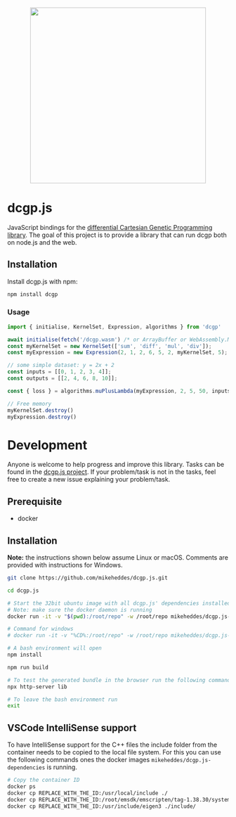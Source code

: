 <h3 align="center">
  <img src="https://user-images.githubusercontent.com/26207957/53115725-3898d100-3547-11e9-8b6f-2666d16ef559.png" width="400px" />
</h3>

# dcgp.js
JavaScript bindings for the [differential Cartesian Genetic Programming library](https://github.com/darioizzo/dcgp). The goal of this project is to provide a library that can run dcgp both on node.js and the web.

## Installation

Install dcgp.js with npm:

```bash
npm install dcgp
```

### Usage
```js
import { initialise, KernelSet, Expression, algorithms } from 'dcgp'

await initialise(fetch('/dcgp.wasm') /* or ArrayBuffer or WebAssembly.Module */);
const myKernelSet = new KernelSet(['sum', 'diff', 'mul', 'div']);
const myExpression = new Expression(2, 1, 2, 6, 5, 2, myKernelSet, 5);

// some simple dataset: y = 2x + 2
const inputs = [[0, 1, 2, 3, 4]];
const outputs = [[2, 4, 6, 8, 10]];

const { loss } = algorithms.muPlusLambda(myExpression, 2, 5, 50, inputs, outputs, [1]);

// Free memory 
myKernelSet.destroy()
myExpression.destroy()
```

# Development
Anyone is welcome to help progress and improve this library. Tasks can be found in the [dcgp.js project](https://github.com/mikeheddes/dcgp.js/projects/1). If your problem/task is not in the tasks, feel free to create a new issue explaining your problem/task.

## Prerequisite
- docker

## Installation

**Note:** the instructions shown below assume Linux or macOS. Comments are provided with instructions for Windows.

```bash
git clone https://github.com/mikeheddes/dcgp.js.git

cd dcgp.js

# Start the 32bit ubuntu image with all dcgp.js' dependencies installed
# Note: make sure the docker daemon is running
docker run -it -v "$(pwd):/root/repo" -w /root/repo mikeheddes/dcgp.js-dependencies bash

# Command for windows
# docker run -it -v "%CD%:/root/repo" -w /root/repo mikeheddes/dcgp.js-dependencies bash

# A bash environment will open
npm install

npm run build

# To test the generated bundle in the browser run the following command
npx http-server lib

# To leave the bash environment run
exit

```

## VSCode IntelliSense support
To have IntelliSense support for the C++ files the include folder from the container needs to be copied to the local file system. For this you can use the following commands ones the docker images `mikeheddes/dcgp.js-dependencies` is running.

```bash
# Copy the container ID 
docker ps
docker cp REPLACE_WITH_THE_ID:/usr/local/include ./
docker cp REPLACE_WITH_THE_ID:/root/emsdk/emscripten/tag-1.38.30/system/include/ ./
docker cp REPLACE_WITH_THE_ID:/usr/include/eigen3 ./include/
```
